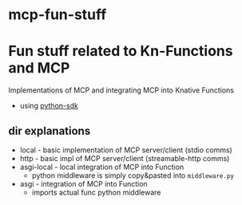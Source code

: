 # mcp-fun-stuff

# Fun stuff related to Kn-Functions and MCP

Implementations of MCP and integrating MCP into Knative Functions

- using [python-sdk](https://github.com/modelcontextprotocol/python-sdk)

## dir explanations
- local - basic implementation of MCP server/client (stdio comms)
- http - basic impl of MCP server/client (streamable-http comms)
- asgi-local - local integration of MCP into Function
    - python middleware is simply copy&pasted into `middleware.py`
- asgi - integration of MCP into Function
    - imports actual func python middleware
